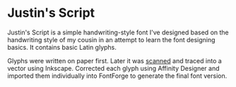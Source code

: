# Justin's Script
Justin's Script is a simple handwriting-style font I've designed based on the handwriting style of my cousin in an attempt to learn the font designing basics. It contains basic Latin glyphs.

Glyphs were written on paper first. Later it was <a href="https://github.com/zcraber/Justins-Script/blob/main/Scan.pdf">scanned</a> and traced into a vector using Inkscape. Corrected each glyph using Affinity Designer and imported them individually into FontForge to generate the final font version.
